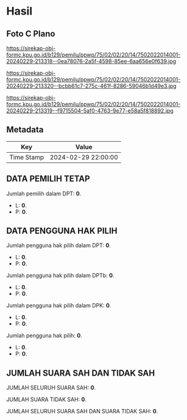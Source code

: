 # Hasil

## Foto C Plano

https://sirekap-obj-formc.kpu.go.id/b129/pemilu/ppwp/75/02/02/20/14/7502022014001-20240229-213318--0ea78076-2a5f-4598-85ee-6aa656e0f639.jpg

https://sirekap-obj-formc.kpu.go.id/b129/pemilu/ppwp/75/02/02/20/14/7502022014001-20240229-213320--bcbb61c7-275c-461f-8286-59046b1d49e3.jpg

https://sirekap-obj-formc.kpu.go.id/b129/pemilu/ppwp/75/02/02/20/14/7502022014001-20240229-213319--f9715504-5af0-4763-9e77-e58a5f818892.jpg


## Metadata

| Key        | Value               |
| ---------- | ------------------- |
| Time Stamp | 2024-02-29 22:00:00 |


## DATA PEMILIH TETAP

Jumlah pemilih dalam DPT: **0**.
 * L: **0**.
 * P: **0**.

## DATA PENGGUNA HAK PILIH

Jumlah pengguna hak pilih dalam DPT: **0**.
 * L: **0**.
 * P: **0**.

Jumlah pengguna hak pilih dalam DPTb: **0**.
 * L: **0**.
 * P: **0**.

Jumlah pengguna hak pilih dalam DPK: **0**.
 * L: **0**.
 * P: **0**.

Jumlah pengguna hak pilih: **0**.
 * L: **0**.
 * P: **0**.

## JUMLAH SUARA SAH DAN TIDAK SAH

JUMLAH SELURUH SUARA SAH: **0**.

JUMLAH SUARA TIDAK SAH: **0**.

JUMLAH SELURUH SUARA SAH DAN SUARA TIDAK SAH: **0**.


